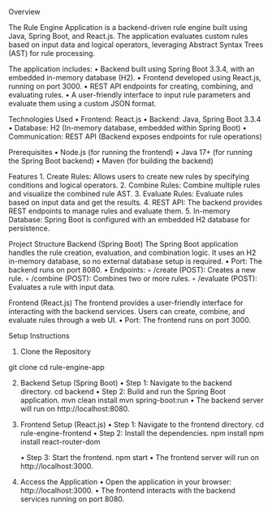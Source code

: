 Overview

The Rule Engine Application is a backend-driven rule engine built using Java, Spring Boot, and React.js. The application evaluates custom rules based on input data and logical operators, leveraging Abstract Syntax Trees (AST) for rule processing.

The application includes:
    • Backend built using Spring Boot 3.3.4, with an embedded in-memory database (H2).
    • Frontend developed using React.js, running on port 3000.
    • REST API endpoints for creating, combining, and evaluating rules.
    • A user-friendly interface to input rule parameters and evaluate them using a custom JSON format.
    
Technologies Used
    • Frontend: React.js
    • Backend: Java, Spring Boot 3.3.4
    • Database: H2 (In-memory database, embedded within Spring Boot)
    • Communication: REST API (Backend exposes endpoints for rule operations)
    
Prerequisites
    • Node.js (for running the frontend)
    • Java 17+ (for running the Spring Boot backend)
    • Maven (for building the backend)
    
Features
    1. Create Rules: Allows users to create new rules by specifying conditions and logical operators.
    2. Combine Rules: Combine multiple rules and visualize the combined rule AST.
    3. Evaluate Rules: Evaluate rules based on input data and get the results.
    4. REST API: The backend provides REST endpoints to manage rules and evaluate them.
    5. In-memory Database: Spring Boot is configured with an embedded H2 database for persistence.
    
Project Structure
Backend (Spring Boot)
The Spring Boot application handles the rule creation, evaluation, and combination logic. It uses an H2 in-memory database, so no external database setup is required.
    • Port: The backend runs on port 8080.
    • Endpoints:
        ◦ /create (POST): Creates a new rule.
        ◦ /combine (POST): Combines two or more rules.
        ◦ /evaluate (POST): Evaluates a rule with input data.
        
Frontend (React.js)
The frontend provides a user-friendly interface for interacting with the backend services. Users can create, combine, and evaluate rules through a web UI.
    • Port: The frontend runs on port 3000.
    
Setup Instructions
1. Clone the Repository

git clone <repository-url>
cd rule-engine-app

2. Backend Setup (Spring Boot)
    • Step 1: Navigate to the backend directory.
cd backend
    • Step 2: Build and run the Spring Boot application.
mvn clean install
mvn spring-boot:run
    • The backend server will run on http://localhost:8080.

   
4. Frontend Setup (React.js)
    • Step 1: Navigate to the frontend directory.
cd rule-engine-frontend
    • Step 2: Install the dependencies.
npm install
npm install react-router-dom

    • Step 3: Start the frontend.
npm start
    • The frontend server will run on http://localhost:3000.

   
6. Access the Application
    • Open the application in your browser: http://localhost:3000.
    • The frontend interacts with the backend services running on port 8080.
